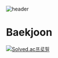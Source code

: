 ![header](https://capsule-render.vercel.app/api?type=waving&color=auto&height=300&section=header&text=SongMin_Han&fontSize=90)

# Baekjoon
[![Solved.ac프로필](http://mazassumnida.wtf/api/v2/generate_badge?boj=thdals7799)](https://solved.ac/thdals7799)

